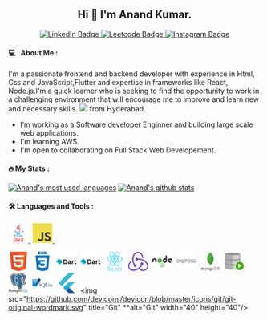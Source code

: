 <div id="header" align="center">
  <h2> Hi 👋 I'm Anand Kumar.</h2>
  <div id="badges">
    <a href="https://www.linkedin.com/in/anand-kumar96/">
      <img src="https://img.shields.io/badge/LinkedIn-blue?style=for-the-badge&logo=linkedin&logoColor=white" alt="LinkedIn Badge"/>
    </a>
    <a href="https://leetcode.com/u/anand-kumar96/">
      <img src="https://img.shields.io/badge/Leetcode-blue?style=for-the-badge&logo=leetcode&logoColor=white" alt="Leetcode Badge"/>
    </a>
    <a href="https://www.instagram.com/re_born_01/">
      <img src="https://img.shields.io/badge/Instagram-blue?style=for-the-badge&logo=instagram&logoColor=white" alt="Instagram Badge"/>
    </a>
  </div>
</div>

#### 💻 &nbsp; About Me :
I'm a passionate frontend and backend developer with experience in Html, Css and JavaScript,Flutter and expertise in frameworks like React, Node.js.I'm a quick learner who is seeking to find the opportunity to work in a challenging environment that will encourage me to improve and learn new and necessary skills. <img src="https://media.giphy.com/media/WUlplcMpOCEmTGBtBW/giphy.gif" width="30"> from Hyderabad.
- I’m working as a Software developer Enginner and building large scale web applications.
- I'm learning AWS.
- I'm open to collaborating on Full Stack Web Developement.

#### :fire: My Stats :

<a href="https://github.com/anand-kumar96">
  <img align="center" src="https://github-readme-stats.vercel.app/api/top-langs/?username=anand-kumar96&theme=light&count_private=true&layout=compact" width="205" height="120" alt="Anand's most used languages" /></a>
<a href="https://github.com/anand-kumar96">
 <img align="center" src="https://github-readme-stats.vercel.app/api?username=anand-kumar96&show_icons=true&theme=light" width="350" height="120" alt="Anand's github stats"/>
</a>

#### :hammer_and_wrench: Languages and Tools :
<div>
   <a href="https://www.oracle.com/java/" target="_blank" rel="noreferrer">
      <img src="https://github.com/devicons/devicon/blob/master/icons/java/java-original-wordmark.svg" alt="Java" width="40" height="40"/>&nbsp;</a>

   <a href="https://developer.mozilla.org/en-US/docs/Web/JavaScript" target="_blank" rel="noreferrer">
      <img src="https://github.com/devicons/devicon/blob/master/icons/javascript/javascript-original.svg" alt="JavaScript" width="40" height="40"/>&nbsp;</a>
  
  <img src="https://github.com/devicons/devicon/blob/master/icons/html5/html5-original.svg" title="HTML5" alt="HTML" width="40" height="40"/>&nbsp;
  <img src="https://github.com/devicons/devicon/blob/master/icons/css3/css3-plain-wordmark.svg"  title="CSS3" alt="CSS" width="40" height="40"/>&nbsp;
  <img src="https://github.com/devicons/devicon/blob/master/icons/dart/dart-original-wordmark.svg" title="Dart" alt="Dart" width="40" height="40"/>&nbsp;
  <img src="https://github.com/devicons/devicon/blob/master/icons/dart/dart-original-wordmark.svg" title="Dart" alt="Dart" width="40" height="40"/>&nbsp;
  <img src="https://github.com/devicons/devicon/blob/master/icons/react/react-original-wordmark.svg" title="React" alt="React" width="40" height="40"/>&nbsp;
  <img src="https://github.com/devicons/devicon/blob/master/icons/redux/redux-original.svg" title="Redux" alt="Redux " width="40" height="40"/>&nbsp;
  <img src="https://github.com/devicons/devicon/blob/master/icons/nodejs/nodejs-original-wordmark.svg" title="NodeJS" alt="NodeJS" width="40" height="40"/>&nbsp;
  <img src="https://github.com/devicons/devicon/blob/master/icons/express/express-original-wordmark.svg" title="Express" alt="=Express" width="40" height="40"/>&nbsp;
  <img src="https://github.com/devicons/devicon/blob/master/icons/mongodb/mongodb-original-wordmark.svg" title="MongoDb" alt="MongoDb" width="40" height="40"/>&nbsp;
  <img src="https://github.com/devicons/devicon/blob/master/icons/sqldeveloper/sqldeveloper-original.svg" title="Sql" alt="Sql" width="40" height="40"/>&nbsp;
  <img src="https://github.com/devicons/devicon/blob/master/icons/postgresql/postgresql-original-wordmark.svg" title="Postgresql" alt="postgresql" width="40" height="40"/>&nbsp;
  <img src="https://github.com/devicons/devicon/blob/master/icons/sqlite/sqlite-original-wordmark.svg" title="Sqlite"  alt="Sqlite" width="40" height="40"/>&nbsp;
  <img src="https://github.com/devicons/devicon/blob/master/icons/flutter/flutter-original.svg" title="Flutter" alt="Flutter" width="40" height="40"/>&nbsp;
  <img src="https://github.com/devicons/devicon/blob/master/icons/git/git-original-wordmark.svg" title="Git" **alt="Git" width="40" height="40"/>
</div>

